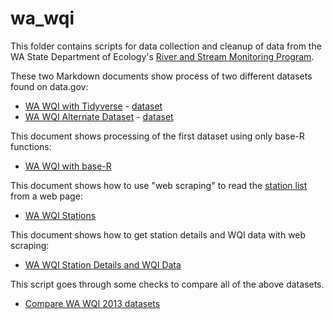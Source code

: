 # wa_wqi

This folder contains scripts for data collection and cleanup of data from the 
WA State Department of Ecology's [River and Stream Monitoring Program](https://ecology.wa.gov/Research-Data/Monitoring-assessment/River-stream-monitoring).

These two Markdown documents show process of two different datasets found on
data.gov:

* [WA WQI with Tidyverse](get_wa_wqi.md) - [dataset](https://catalog.data.gov/dataset/annual-2013-water-quality-index-scores-4d1fd)
* [WA WQI Alternate Dataset](get_wa_wqi_alt.md) - [dataset](https://catalog.data.gov/dataset/wqi-parameter-scores-1994-2013-b0941)

This document shows processing of the first dataset using only base-R functions:

* [WA WQI with base-R](get_wa_wqi_2013_with_base_R.md)

This document shows how to use "web scraping" to read the [station list](https://fortress.wa.gov/ecy/eap/riverwq/regions/state.asp?symtype=1) from a web page:

* [WA WQI Stations](get_wa_wqi_stations.md)

This document shows how to get station details and WQI data with web scraping:

* [WA WQI Station Details and WQI Data](get_wa_wqi_per_station.md)

This script goes through some checks to compare all of the above datasets.

* [Compare WA WQI 2013 datasets](compare_wa_wqi_datasets.R)
